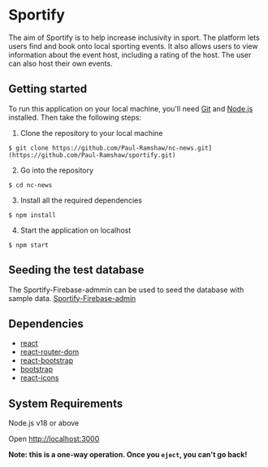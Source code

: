 # Sportify

The aim of Sportify is to help increase inclusivity in sport.  The platform lets users find and book onto local sporting events.  It also allows users to view information about the event host, including a rating of the host.  The user can also host their own events.  

## Getting started

To run this application on your local machine, you'll need [Git](https://git-scm.com/) and [Node.js](https://nodejs.org/en/download/) installed. Then take the following steps:

1. Clone the repository to your local machine

```
$ git clone https://github.com/Paul-Ramshaw/nc-news.git](https://github.com/Paul-Ramshaw/sportify.git)
```

2. Go into the repository

```
$ cd nc-news
```

3. Install all the required dependencies

```
$ npm install
```

4. Start the application on localhost

```
$ npm start
```


## Seeding the test database

The Sportify-Firebase-admmin can be used to seed the database with sample data.
[Sportify-Firebase-admin](https://github.com/Paul-Ramshaw/Sportify-Firebase-Admin)



## Dependencies

- [react](https://reactjs.org/)
- [react-router-dom](https://v5.reactrouter.com/web/guides/quick-start)
- [react-bootstrap](https://react-bootstrap.github.io/)
- [bootstrap](https://getbootstrap.com/)
- [react-icons](https://fontawesome.com/)


## System Requirements

Node.js v18 or above<br>




Open [http://localhost:3000](http://localhost:3000) 



**Note: this is a one-way operation. Once you `eject`, you can't go back!**
